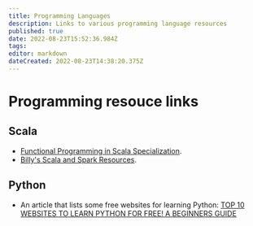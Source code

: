 ```yaml
---
title: Programming Languages
description: Links to various programming language resources
published: true
date: 2022-08-23T15:52:36.984Z
tags: 
editor: markdown
dateCreated: 2022-08-23T14:38:20.375Z
---
```


# Programming resouce links
## Scala
- [Functional Programming in Scala Specialization](https://www.coursera.org/specializations/scala).
- [Billy's Scala and Spark Resources](https://docs.google.com/document/d/15I8TbZhZMkGm0vR1vXkliEkFMFQzKajPmSFTc0QyAcI/).

## Python
- An article that lists some free websites for learning Python: [TOP 10 WEBSITES TO LEARN PYTHON FOR FREE! A BEGINNERS GUIDE](https://www.analyticsinsight.net/top-10-websites-to-learn-python-for-free-a-beginners-guide/)
